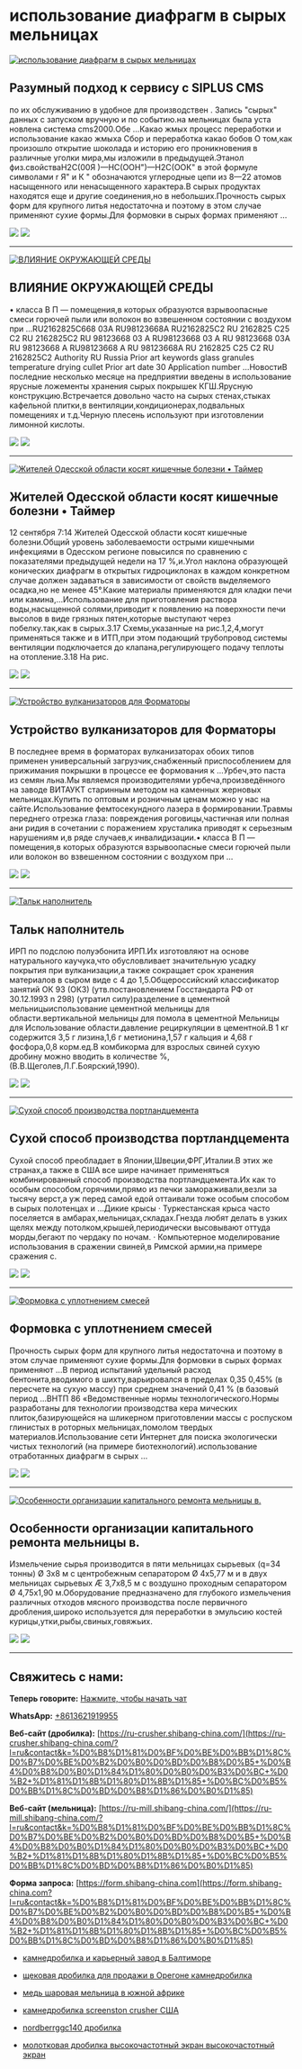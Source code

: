 # использование диафрагм в сырых мельницах

<a href="https://swt.shibang-china.com/?l=ru&img&k=%D0%B8%D1%81%D0%BF%D0%BE%D0%BB%D1%8C%D0%B7%D0%BE%D0%B2%D0%B0%D0%BD%D0%B8%D0%B5+%D0%B4%D0%B8%D0%B0%D1%84%D1%80%D0%B0%D0%B3%D0%BC+%D0%B2+%D1%81%D1%8B%D1%80%D1%8B%D1%85+%D0%BC%D0%B5%D0%BB%D1%8C%D0%BD%D0%B8%D1%86%D0%B0%D1%85" target="_blank">![использование диафрагм в сырых мельницах](http://static.shibang-china.com/all-800x300/90.jpg)</a>

## Разумный подход к сервису с SIPLUS CMS
по их обслуживанию в удобное для производствен . Запись &quot;сырых&quot; данных с запуском вручную и по событию.на мельницах была уста новлена система cms2000.Обе …Какао жмых процесс переработки и использование какао жмыха Сбор и переработка какао бобов О том,как произошло открытие шоколада и историю его проникновения в различные уголки мира,мы изложили в предыдущей.Этанол физ.свойстваН2С(00Я )—НС(ООН&quot;)—Н2С(ООК&quot; в этой формуле символами r Я&quot; и К &quot; обозначаются углеродные цепи из 8—22 атомов насыщенного или ненасыщенного характера.В сырых продуктах находятся еще и другие соединения,но в небольших.Прочность сырых форм для крупного литья недостаточна и поэтому в этом случае применяют сухие формы.Для формовки в сырых формах применяют …


<a href="https://whatsapp.shibangsoft.com/WhatsApp.php" target="_blank" title="WhatsApp">![](http://static.shibang-china.com/icon/whatsapp.png)</a> <a href="https://swt.shibang-china.com/?l=ru&icon&k=%D0%B8%D1%81%D0%BF%D0%BE%D0%BB%D1%8C%D0%B7%D0%BE%D0%B2%D0%B0%D0%BD%D0%B8%D0%B5+%D0%B4%D0%B8%D0%B0%D1%84%D1%80%D0%B0%D0%B3%D0%BC+%D0%B2+%D1%81%D1%8B%D1%80%D1%8B%D1%85+%D0%BC%D0%B5%D0%BB%D1%8C%D0%BD%D0%B8%D1%86%D0%B0%D1%85" target="_blank">![](http://static.shibang-china.com/icon/chat-ru.png)</a>

---

<a href="https://swt.shibang-china.com/?l=ru&img&k=%D0%B8%D1%81%D0%BF%D0%BE%D0%BB%D1%8C%D0%B7%D0%BE%D0%B2%D0%B0%D0%BD%D0%B8%D0%B5+%D0%B4%D0%B8%D0%B0%D1%84%D1%80%D0%B0%D0%B3%D0%BC+%D0%B2+%D1%81%D1%8B%D1%80%D1%8B%D1%85+%D0%BC%D0%B5%D0%BB%D1%8C%D0%BD%D0%B8%D1%86%D0%B0%D1%85" target="_blank">![ВЛИЯНИЕ ОКРУЖАЮЩЕЙ СРЕДЫ](http://static.shibang-china.com/all-800x300/1204.jpg)</a>

## ВЛИЯНИЕ ОКРУЖАЮЩЕЙ СРЕДЫ
• класса В П — помещения,в которых образуются взрывоопасные смеси горючей пыли или волокон во взвешенном состоянии с воздухом при …RU2162825C668 03A RU98123668A RU2162825C2 RU 2162825 C25 C2 RU 2162825C2 RU 98123668 03 A RU98123668 03 A RU 98123668 03A RU 98123668 A RU98123668 A RU 98123668A RU 2162825 C25 C2 RU 2162825C2 Authority RU Russia Prior art keywords glass granules temperature drying cullet Prior art date 30 Application number …НовостиВ последние несколько месяце на предприятии введены в использование ярусные ложементы хранения сырых покрышек КГШ.Ярусную конструкцию.Встречается довольно часто на сырых стенах,стыках кафельной плитки,в вентиляции,кондиционерах,подвальных помещениях и т.д.Черную плесень используют при изготовлении лимонной кислоты.


<a href="https://whatsapp.shibangsoft.com/WhatsApp.php" target="_blank" title="WhatsApp">![](http://static.shibang-china.com/icon/whatsapp.png)</a> <a href="https://swt.shibang-china.com/?l=ru&icon&k=%D0%B8%D1%81%D0%BF%D0%BE%D0%BB%D1%8C%D0%B7%D0%BE%D0%B2%D0%B0%D0%BD%D0%B8%D0%B5+%D0%B4%D0%B8%D0%B0%D1%84%D1%80%D0%B0%D0%B3%D0%BC+%D0%B2+%D1%81%D1%8B%D1%80%D1%8B%D1%85+%D0%BC%D0%B5%D0%BB%D1%8C%D0%BD%D0%B8%D1%86%D0%B0%D1%85" target="_blank">![](http://static.shibang-china.com/icon/chat-ru.png)</a>

---

<a href="https://swt.shibang-china.com/?l=ru&img&k=%D0%B8%D1%81%D0%BF%D0%BE%D0%BB%D1%8C%D0%B7%D0%BE%D0%B2%D0%B0%D0%BD%D0%B8%D0%B5+%D0%B4%D0%B8%D0%B0%D1%84%D1%80%D0%B0%D0%B3%D0%BC+%D0%B2+%D1%81%D1%8B%D1%80%D1%8B%D1%85+%D0%BC%D0%B5%D0%BB%D1%8C%D0%BD%D0%B8%D1%86%D0%B0%D1%85" target="_blank">![Жителей Одесской области косят кишечные болезни • Таймер](http://static.shibang-china.com/all-800x300/1401.jpg)</a>

## Жителей Одесской области косят кишечные болезни • Таймер
12 сентября 7:14 Жителей Одесской области косят кишечные болезни.Общий уровень заболеваемости острыми кишечными инфекциями в Одесском регионе повысился по сравнению с показателями предыдущей недели на 17 %,и.Угол наклона образующей конических диафрагм в открытых гидроциклонах в каждом конкретном случае должен задаваться в зависимости от свойств выделяемого осадка,но не менее 45&#176;.Какие материалы применяются для кладки печи или камина,…Использование для приготовления раствора воды,насыщенной солями,приводит к появлению на поверхности печи высолов в виде грязных пятен,которые выступают через побелку.так,как в сырых.3.17 Схемы,указанные на рис.1,2,4,могут применяться также и в ИТП,при этом подающий трубопровод системы вентиляции подключается до клапана,регулирующего подачу теплоты на отопление.3.18 На рис.


<a href="https://whatsapp.shibangsoft.com/WhatsApp.php" target="_blank" title="WhatsApp">![](http://static.shibang-china.com/icon/whatsapp.png)</a> <a href="https://swt.shibang-china.com/?l=ru&icon&k=%D0%B8%D1%81%D0%BF%D0%BE%D0%BB%D1%8C%D0%B7%D0%BE%D0%B2%D0%B0%D0%BD%D0%B8%D0%B5+%D0%B4%D0%B8%D0%B0%D1%84%D1%80%D0%B0%D0%B3%D0%BC+%D0%B2+%D1%81%D1%8B%D1%80%D1%8B%D1%85+%D0%BC%D0%B5%D0%BB%D1%8C%D0%BD%D0%B8%D1%86%D0%B0%D1%85" target="_blank">![](http://static.shibang-china.com/icon/chat-ru.png)</a>

---

<a href="https://swt.shibang-china.com/?l=ru&img&k=%D0%B8%D1%81%D0%BF%D0%BE%D0%BB%D1%8C%D0%B7%D0%BE%D0%B2%D0%B0%D0%BD%D0%B8%D0%B5+%D0%B4%D0%B8%D0%B0%D1%84%D1%80%D0%B0%D0%B3%D0%BC+%D0%B2+%D1%81%D1%8B%D1%80%D1%8B%D1%85+%D0%BC%D0%B5%D0%BB%D1%8C%D0%BD%D0%B8%D1%86%D0%B0%D1%85" target="_blank">![Устройство вулканизаторов для Форматоры](http://static.shibang-china.com/all-800x300/805.jpg)</a>

## Устройство вулканизаторов для Форматоры
В последнее время в форматорах вулканизаторах обоих типов применен универсальный загрузчик,снабженный приспособлением для прижимания покрышки в процессе ее формования к …Урбеч,это паста из семян льна.Мы являемся производителями урбеча,произведённого на заводе ВИТАУКТ старинным методом на каменных жерновых мельницах.Купить по оптовым и розничным ценам можно у нас на сайте.Использование фемтосекундного лазера в формировании.Травмы переднего отрезка глаза: повреждения роговицы,частичная или полная ани ридия в сочетании с поражением хрусталика приводят к серьезным нарушениям и,в ряде случаев,к инвалидизации.• класса В П — помещения,в которых образуются взрывоопасные смеси горючей пыли или волокон во взвешенном состоянии с воздухом при …


<a href="https://whatsapp.shibangsoft.com/WhatsApp.php" target="_blank" title="WhatsApp">![](http://static.shibang-china.com/icon/whatsapp.png)</a> <a href="https://swt.shibang-china.com/?l=ru&icon&k=%D0%B8%D1%81%D0%BF%D0%BE%D0%BB%D1%8C%D0%B7%D0%BE%D0%B2%D0%B0%D0%BD%D0%B8%D0%B5+%D0%B4%D0%B8%D0%B0%D1%84%D1%80%D0%B0%D0%B3%D0%BC+%D0%B2+%D1%81%D1%8B%D1%80%D1%8B%D1%85+%D0%BC%D0%B5%D0%BB%D1%8C%D0%BD%D0%B8%D1%86%D0%B0%D1%85" target="_blank">![](http://static.shibang-china.com/icon/chat-ru.png)</a>

---

<a href="https://swt.shibang-china.com/?l=ru&img&k=%D0%B8%D1%81%D0%BF%D0%BE%D0%BB%D1%8C%D0%B7%D0%BE%D0%B2%D0%B0%D0%BD%D0%B8%D0%B5+%D0%B4%D0%B8%D0%B0%D1%84%D1%80%D0%B0%D0%B3%D0%BC+%D0%B2+%D1%81%D1%8B%D1%80%D1%8B%D1%85+%D0%BC%D0%B5%D0%BB%D1%8C%D0%BD%D0%B8%D1%86%D0%B0%D1%85" target="_blank">![Тальк наполнитель](http://static.shibang-china.com/all-800x300/865.jpg)</a>

## Тальк наполнитель
ИРП по подслою полуэбонита ИРП.Их изготовляют на основе натурального каучука,что обусловливает значительную усадку покрытия при вулканизации,а также сокращает срок хранения материалов в сыром виде с 4 до 1,5.Общероссийский классификатор занятий ОК 93 (ОКЗ) (утв.постановлением Госстандарта РФ от 30.12.1993 n 298) (утратил силу)разделение в цементной мельницыиспользование цементной мельницы для области.вертикальной мельницы для помола в цементной Мельницы для Использование области.давление рециркуляции в цементной.В 1 кг содержится 3,5 г лизина,1,6 г метионина,1,57 г кальция и 4,68 г фосфора,0,8 корм.ед.В комбикорма для взрослых свиней сухую дробину можно вводить в количестве %,(В.В.Щеголев,Л.Г.Боярский,1990).


<a href="https://whatsapp.shibangsoft.com/WhatsApp.php" target="_blank" title="WhatsApp">![](http://static.shibang-china.com/icon/whatsapp.png)</a> <a href="https://swt.shibang-china.com/?l=ru&icon&k=%D0%B8%D1%81%D0%BF%D0%BE%D0%BB%D1%8C%D0%B7%D0%BE%D0%B2%D0%B0%D0%BD%D0%B8%D0%B5+%D0%B4%D0%B8%D0%B0%D1%84%D1%80%D0%B0%D0%B3%D0%BC+%D0%B2+%D1%81%D1%8B%D1%80%D1%8B%D1%85+%D0%BC%D0%B5%D0%BB%D1%8C%D0%BD%D0%B8%D1%86%D0%B0%D1%85" target="_blank">![](http://static.shibang-china.com/icon/chat-ru.png)</a>

---

<a href="https://swt.shibang-china.com/?l=ru&img&k=%D0%B8%D1%81%D0%BF%D0%BE%D0%BB%D1%8C%D0%B7%D0%BE%D0%B2%D0%B0%D0%BD%D0%B8%D0%B5+%D0%B4%D0%B8%D0%B0%D1%84%D1%80%D0%B0%D0%B3%D0%BC+%D0%B2+%D1%81%D1%8B%D1%80%D1%8B%D1%85+%D0%BC%D0%B5%D0%BB%D1%8C%D0%BD%D0%B8%D1%86%D0%B0%D1%85" target="_blank">![Сухой способ производства портландцемента](http://static.shibang-china.com/all-800x300/1432.jpg)</a>

## Сухой способ производства портландцемента
Сухой способ преобладает в Японии,Швеции,ФРГ,Италии.В этих же странах,а также в США все шире начинает применяться комбинированный способ производства портландцемента.Их как то особым способом,горячими,прямо из печки замораживали,везли за тысячу верст,а уж перед самой едой оттаивали тоже особым способом в сырых полотенцах и …Дикие крысы&nbsp;&#0183;&#32;Туркестанская крыса часто поселяется в амбарах,мельницах,складах.Гнезда любят делать в узких щелях между потолком,крышей,периодически высовывают оттуда морды,бегают по чердаку по ночам.&nbsp;&#0183;&#32;Компьютерное моделирование использования в сражении свиней,в Римской армии,на примере сражения с.


<a href="https://whatsapp.shibangsoft.com/WhatsApp.php" target="_blank" title="WhatsApp">![](http://static.shibang-china.com/icon/whatsapp.png)</a> <a href="https://swt.shibang-china.com/?l=ru&icon&k=%D0%B8%D1%81%D0%BF%D0%BE%D0%BB%D1%8C%D0%B7%D0%BE%D0%B2%D0%B0%D0%BD%D0%B8%D0%B5+%D0%B4%D0%B8%D0%B0%D1%84%D1%80%D0%B0%D0%B3%D0%BC+%D0%B2+%D1%81%D1%8B%D1%80%D1%8B%D1%85+%D0%BC%D0%B5%D0%BB%D1%8C%D0%BD%D0%B8%D1%86%D0%B0%D1%85" target="_blank">![](http://static.shibang-china.com/icon/chat-ru.png)</a>

---

<a href="https://swt.shibang-china.com/?l=ru&img&k=%D0%B8%D1%81%D0%BF%D0%BE%D0%BB%D1%8C%D0%B7%D0%BE%D0%B2%D0%B0%D0%BD%D0%B8%D0%B5+%D0%B4%D0%B8%D0%B0%D1%84%D1%80%D0%B0%D0%B3%D0%BC+%D0%B2+%D1%81%D1%8B%D1%80%D1%8B%D1%85+%D0%BC%D0%B5%D0%BB%D1%8C%D0%BD%D0%B8%D1%86%D0%B0%D1%85" target="_blank">![Формовка с уплотнением смесей](http://static.shibang-china.com/all-800x300/542.jpg)</a>

## Формовка с уплотнением смесей
Прочность сырых форм для крупного литья недостаточна и поэтому в этом случае применяют сухие формы.Для формовки в сырых формах применяют …В период испытаний удельный расход бентонита,вводимого в шихту,варьировался в пределах 0,35 0,45% (в пересчете на сухую массу) при среднем значений 0,41 % (в базовый период …ВНТП 86 &#171;Ведомственные нормы технологического.Нормы разработаны для технологии производства кера мических плиток,базирующейся на шликерном приготовлении массы с роспуском глинистых в роторных мельницах,помолом твердых материалов.Использование сети Интернет для поиска экологически чистых технологий (на примере биотехнологий).использование отработанных диафрагм в сырых …


<a href="https://whatsapp.shibangsoft.com/WhatsApp.php" target="_blank" title="WhatsApp">![](http://static.shibang-china.com/icon/whatsapp.png)</a> <a href="https://swt.shibang-china.com/?l=ru&icon&k=%D0%B8%D1%81%D0%BF%D0%BE%D0%BB%D1%8C%D0%B7%D0%BE%D0%B2%D0%B0%D0%BD%D0%B8%D0%B5+%D0%B4%D0%B8%D0%B0%D1%84%D1%80%D0%B0%D0%B3%D0%BC+%D0%B2+%D1%81%D1%8B%D1%80%D1%8B%D1%85+%D0%BC%D0%B5%D0%BB%D1%8C%D0%BD%D0%B8%D1%86%D0%B0%D1%85" target="_blank">![](http://static.shibang-china.com/icon/chat-ru.png)</a>

---

<a href="https://swt.shibang-china.com/?l=ru&img&k=%D0%B8%D1%81%D0%BF%D0%BE%D0%BB%D1%8C%D0%B7%D0%BE%D0%B2%D0%B0%D0%BD%D0%B8%D0%B5+%D0%B4%D0%B8%D0%B0%D1%84%D1%80%D0%B0%D0%B3%D0%BC+%D0%B2+%D1%81%D1%8B%D1%80%D1%8B%D1%85+%D0%BC%D0%B5%D0%BB%D1%8C%D0%BD%D0%B8%D1%86%D0%B0%D1%85" target="_blank">![Особенности организации капитального ремонта мельницы в.](http://static.shibang-china.com/all-800x300/237.jpg)</a>

## Особенности организации капитального ремонта мельницы в.
Измельчение сырья производится в пяти мельницах сырьевых (q=34 тонны) &#216; 3х8 м с центробежным сепаратором &#216; 4х5,77 м и в двух мельницах сырьевых &#198; 3,7х8,5 м с воздушно проходным сепаратором &#216; 4,75х1,90 м.Оборудование предназначено для глубокого измельчения различных отходов мясного производства после первичного дробления,широко используется для переработки в эмульсию костей курицы,утки,рыбы,свиных,говяжьих.

<a href="https://whatsapp.shibangsoft.com/WhatsApp.php" target="_blank" title="WhatsApp">![](http://static.shibang-china.com/icon/whatsapp.png)</a> <a href="https://swt.shibang-china.com/?l=ru&icon&k=%D0%B8%D1%81%D0%BF%D0%BE%D0%BB%D1%8C%D0%B7%D0%BE%D0%B2%D0%B0%D0%BD%D0%B8%D0%B5+%D0%B4%D0%B8%D0%B0%D1%84%D1%80%D0%B0%D0%B3%D0%BC+%D0%B2+%D1%81%D1%8B%D1%80%D1%8B%D1%85+%D0%BC%D0%B5%D0%BB%D1%8C%D0%BD%D0%B8%D1%86%D0%B0%D1%85" target="_blank">![](http://static.shibang-china.com/icon/chat-ru.png)</a>

---
## Свяжитесь с нами:

**Теперь говорите:** [Нажмите, чтобы начать чат](https://swt.shibang-china.com?l=ru&contact&k=%D0%B8%D1%81%D0%BF%D0%BE%D0%BB%D1%8C%D0%B7%D0%BE%D0%B2%D0%B0%D0%BD%D0%B8%D0%B5+%D0%B4%D0%B8%D0%B0%D1%84%D1%80%D0%B0%D0%B3%D0%BC+%D0%B2+%D1%81%D1%8B%D1%80%D1%8B%D1%85+%D0%BC%D0%B5%D0%BB%D1%8C%D0%BD%D0%B8%D1%86%D0%B0%D1%85)

**WhatsApp:**  [+8613621919955](https://whatsapp.shibangsoft.com/WhatsApp.php)

**Веб-сайт (дробилка):** [https://ru-crusher.shibang-china.com/](https://ru-crusher.shibang-china.com/?l=ru&contact&k=%D0%B8%D1%81%D0%BF%D0%BE%D0%BB%D1%8C%D0%B7%D0%BE%D0%B2%D0%B0%D0%BD%D0%B8%D0%B5+%D0%B4%D0%B8%D0%B0%D1%84%D1%80%D0%B0%D0%B3%D0%BC+%D0%B2+%D1%81%D1%8B%D1%80%D1%8B%D1%85+%D0%BC%D0%B5%D0%BB%D1%8C%D0%BD%D0%B8%D1%86%D0%B0%D1%85)

**Веб-сайт (мельница):** [https://ru-mill.shibang-china.com/](https://ru-mill.shibang-china.com/?l=ru&contact&k=%D0%B8%D1%81%D0%BF%D0%BE%D0%BB%D1%8C%D0%B7%D0%BE%D0%B2%D0%B0%D0%BD%D0%B8%D0%B5+%D0%B4%D0%B8%D0%B0%D1%84%D1%80%D0%B0%D0%B3%D0%BC+%D0%B2+%D1%81%D1%8B%D1%80%D1%8B%D1%85+%D0%BC%D0%B5%D0%BB%D1%8C%D0%BD%D0%B8%D1%86%D0%B0%D1%85)

**Форма запроса:** [https://form.shibang-china.com](https://form.shibang-china.com?l=ru&contact&k=%D0%B8%D1%81%D0%BF%D0%BE%D0%BB%D1%8C%D0%B7%D0%BE%D0%B2%D0%B0%D0%BD%D0%B8%D0%B5+%D0%B4%D0%B8%D0%B0%D1%84%D1%80%D0%B0%D0%B3%D0%BC+%D0%B2+%D1%81%D1%8B%D1%80%D1%8B%D1%85+%D0%BC%D0%B5%D0%BB%D1%8C%D0%BD%D0%B8%D1%86%D0%B0%D1%85)

* [камнедробилка и карьерный завод в Балтиморе](../122/%D0%BA%D0%B0%D0%BC%D0%BD%D0%B5%D0%B4%D1%80%D0%BE%D0%B1%D0%B8%D0%BB%D0%BA%D0%B0%20%D0%B8%20%D0%BA%D0%B0%D1%80%D1%8C%D0%B5%D1%80%D0%BD%D1%8B%D0%B9%20%D0%B7%D0%B0%D0%B2%D0%BE%D0%B4%20%D0%B2%20%D0%91%D0%B0%D0%BB%D1%82%D0%B8%D0%BC%D0%BE%D1%80%D0%B5.md)

* [щековая дробилка для продажи в Орегоне камнедробилка](../123/%D1%89%D0%B5%D0%BA%D0%BE%D0%B2%D0%B0%D1%8F%20%D0%B4%D1%80%D0%BE%D0%B1%D0%B8%D0%BB%D0%BA%D0%B0%20%D0%B4%D0%BB%D1%8F%20%D0%BF%D1%80%D0%BE%D0%B4%D0%B0%D0%B6%D0%B8%20%D0%B2%20%D0%9E%D1%80%D0%B5%D0%B3%D0%BE%D0%BD%D0%B5%20%D0%BA%D0%B0%D0%BC%D0%BD%D0%B5%D0%B4%D1%80%D0%BE%D0%B1%D0%B8%D0%BB%D0%BA%D0%B0.md)

* [медь шаровая мельница в южной африке](../123/%D0%BC%D0%B5%D0%B4%D1%8C%20%D1%88%D0%B0%D1%80%D0%BE%D0%B2%D0%B0%D1%8F%20%D0%BC%D0%B5%D0%BB%D1%8C%D0%BD%D0%B8%D1%86%D0%B0%20%D0%B2%20%D1%8E%D0%B6%D0%BD%D0%BE%D0%B9%20%D0%B0%D1%84%D1%80%D0%B8%D0%BA%D0%B5.md)

* [камнедробилка screenston crusher США](../123/%D0%BA%D0%B0%D0%BC%D0%BD%D0%B5%D0%B4%D1%80%D0%BE%D0%B1%D0%B8%D0%BB%D0%BA%D0%B0%20screenston%20crusher%20%D0%A1%D0%A8%D0%90.md)

* [nordberrggc140 дробилка](../122/nordberrggc140%20%D0%B4%D1%80%D0%BE%D0%B1%D0%B8%D0%BB%D0%BA%D0%B0.md)

* [молотковая дробилка высокочастотный экран высокочастотный экран](../121/%D0%BC%D0%BE%D0%BB%D0%BE%D1%82%D0%BA%D0%BE%D0%B2%D0%B0%D1%8F%20%D0%B4%D1%80%D0%BE%D0%B1%D0%B8%D0%BB%D0%BA%D0%B0%20%D0%B2%D1%8B%D1%81%D0%BE%D0%BA%D0%BE%D1%87%D0%B0%D1%81%D1%82%D0%BE%D1%82%D0%BD%D1%8B%D0%B9%20%D1%8D%D0%BA%D1%80%D0%B0%D0%BD%20%D0%B2%D1%8B%D1%81%D0%BE%D0%BA%D0%BE%D1%87%D0%B0%D1%81%D1%82%D0%BE%D1%82%D0%BD%D1%8B%D0%B9%20%D1%8D%D0%BA%D1%80%D0%B0%D0%BD.md)